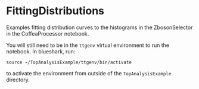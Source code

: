 # FittingDistributions

Examples fitting distribution curves to the histograms in the ZbosonSelector in the CoffeaProcessor notebook.

You will still need to be in the `ttgenv` virtual environment to run the notebook. In blueshark, run:
```
source ~/TopAnalysisExample/ttgenv/bin/activate
```
to activate the environment from outside of the `TopAnalysisExample` directory. 
